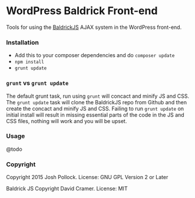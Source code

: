 # WordPress Baldrick Front-end
Tools for using the [BaldrickJS](https://github.com/Desertsnowman/BaldrickJS) AJAX system in the WordPress front-end.

### Installation
* Add this to your composer dependencies and do `composer update`
* `npm install`
* `grunt update`

### `grunt` vs `grunt update`
The default grunt task, run using `grunt` will concact and minify JS and CSS. The `grunt update` task will clone the BaldrickJS repo from Github and then create the concact and minify JS and CSS. Failing to run `grunt update` on initial install will result in missing essential parts of the code in the JS and CSS files, nothing will work and you will be upset.

### Usage
@todo

### Copyright
Copyright 2015 Josh Pollock. License: GNU GPL Version 2 or Later

Baldrick JS Copyright David Cramer. License: MIT
